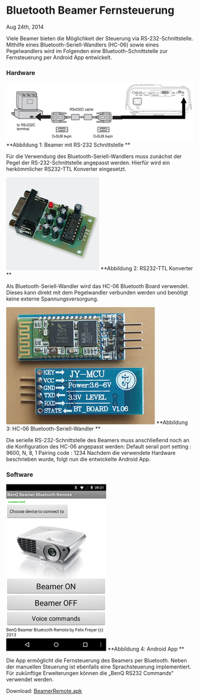 # Bluetooth Beamer Fernsteuerung
Aug 24th, 2014

Viele Beamer bieten die Möglichkeit der Steuerung via RS-232-Schnittstelle. Mithilfe eines Bluetooth-Seriell-Wandlers (HC-06) sowie eines Pegelwandlers wird im Folgenden eine Bluetooth-Schnittstelle zur Fernsteuerung per Android App entwickelt.

### Hardware
![Beamer mit RS-232 Schnittstelle](https://github.com/felixfreyer/Bluetooth-Beamer-Fernsteuerung/raw/main/rs232.png "Beamer mit RS-232 Schnittstelle")
**Abbildung 1: Beamer mit RS-232 Schnittstelle
**

Für die Verwendung des Bluetooth-Seriell-Wandlers muss zunächst der Pegel der RS-232-Schnittstelle angepasst werden. Hierfür wird ein herkömmlicher RS232-TTL Konverter eingesetzt.

![RS232-TTL Konverter](https://github.com/felixfreyer/Bluetooth-Beamer-Fernsteuerung/raw/main/converter.jpg "RS232-TTL Konverter")
**Abbildung 2: RS232-TTL Konverter
**

Als Bluetooth-Seriell-Wandler wird das HC-06 Bluetooth Board verwendet. Dieses kann direkt mit dem Pegelwandler verbunden werden und benötigt keine externe Spannungsversorgung.

![HC-06 Bluetooth-Seriell-Wandler](https://github.com/felixfreyer/Bluetooth-Beamer-Fernsteuerung/raw/main/hc06.jpg "HC-06 Bluetooth-Seriell-Wandler")
**Abbildung 3: HC-06 Bluetooth-Seriell-Wandler
**

Die serielle RS-232-Schnittstelle des Beamers muss anschließend noch an die Konfiguration des HC-06 angepasst werden: Default serail port setting : 9600, N, 8, 1 Pairing code : 1234 Nachdem die verwendete Hardware beschrieben wurde, folgt nun die entwickelte Android App.


### Software

![Android App](https://github.com/felixfreyer/Bluetooth-Beamer-Fernsteuerung/raw/main/screenshot.png "Android App")
**Abbildung 4: Android App
**

Die App ermöglicht die Fernsteuerung des Beamers per Bluetooth. Neben der manuellen Steuerung ist ebenfalls eine Sprachsteuerung implementiert. Für zukünftige Erweiterungen können die „BenQ RS232 Commands“ verwendet werden.

Download: [BeamerRemote.apk](https://github.com/felixfreyer/Bluetooth-Beamer-Fernsteuerung/blob/main/BeamerRemote.apk "BeamerRemote.apk")
